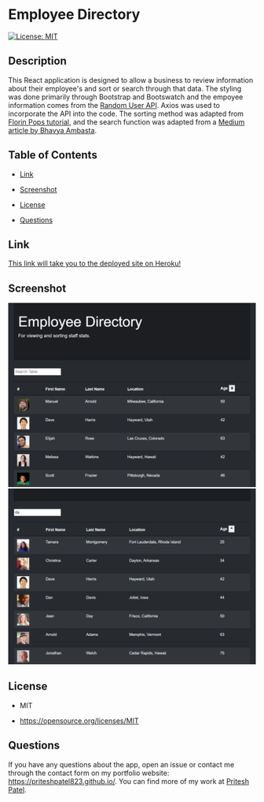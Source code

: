 # Employee Directory
[![License: MIT](https://img.shields.io/badge/License-MIT-yellow.svg)](https://opensource.org/licenses/MIT)

## Description

This React application is designed to allow a business to review information about their employee's and sort or search through that data. The styling was done primarily through Bootstrap and Bootswatch and the empoyee information comes from the [Random User API](https://randomuser.me/). Axios was used to incorporate the API into the code. The sorting method was adapted from [Florin Pops tutorial](https://www.florin-pop.com/blog/2019/07/sort-table-data-with-react/), and the search function was adapted from a [Medium article by Bhavya Ambasta](https://medium.com/crobyer/search-filter-with-react-js-88986c644ed5).

## Table of Contents

* [Link](#Link)

* [Screenshot](#Screenshot)

* [License](#license)

* [Questions](#questions)

## Link

[This link will take you to the deployed site on Heroku!](https://pritesh-employee-directory.herokuapp.com/)

## Screenshot

![First Screenshot](./screenshots/screenshot1.png)
![Second Screenshot](./screenshots/screenshot2.png)

## License

- MIT

- https://opensource.org/licenses/MIT
  
## Questions

If you have any questions about the app, open an issue or contact me through the contact form on my portfolio website: https://priteshpatel823.github.io/. You can find more of my work at [Pritesh Patel](https://github.com/priteshpatel823).
